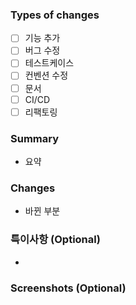 ### Types of changes

- [ ] 기능 추가
- [ ] 버그 수정
- [ ] 테스트케이스
- [ ] 컨벤션 수정
- [ ] 문서
- [ ] CI/CD
- [ ] 리팩토링

### Summary

- 요약

### Changes

- 바뀐 부분


### 특이사항 (Optional)

-

### Screenshots (Optional)


